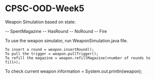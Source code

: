 # CPSC-OOD-Week5

Weapon Simulation based on state:


-- SpentMagazine
-- HasRound
-- NoRound
-- Fire


To use the weapon simulator, run WeaponSimulation.java file.


	To insert a round = weapon.insertRound();
	To pull the trigger = weapon.pullTrigger();
	To refill the magazine = weapon.refillMagazine(<number of rounds to fill>);
  To check current weapon information = System.out.println(weapon);
